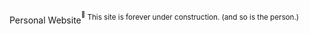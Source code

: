 Personal Website<sup><sup>:construction:</sup> This site is forever under construction. (and so is the person.)
</sup>
